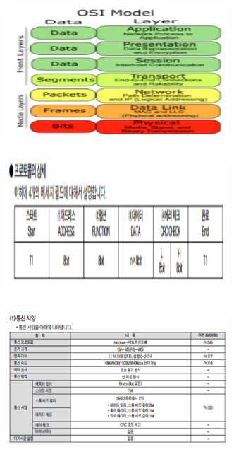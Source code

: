 <p align="center">
  
<img src="/images/OSI7Layer.PNG"  width="640" height="300">

</p>
</br>
<p align="center">
  
<img src="/images/프로토콜상세.PNG"  width="640" height="300">

</p>
</br>
<p align="center">
  
<img src="/images/통신사양.PNG"  width="640" height="300">

</p>
</br>
